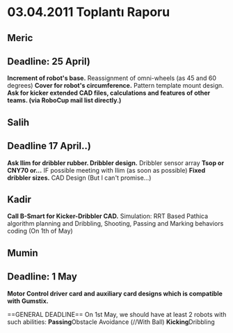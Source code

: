 # 03.04.2011 Toplantı Raporu #
## Meric ##
## Deadline: 25 April) ##
**Increment of robot's base.** Reassignment of omni-wheels (as 45 and 60 degrees)
**Cover for robot's circumference.** Pattern template mount design.
**Ask for kicker extended CAD files, calculations and features of other teams. (via RoboCup mail list directly.)**


## Salih ##
## Deadline 17 April..) ##
**Ask Ilim for dribbler rubber. Dribbler design.** Dribbler sensor array
**Tsop or CNY70 or...** IF possible meeting with Ilim (as soon as possible)
**Fixed dribbler sizes.** CAD Design (But I can't promise...)

## Kadir ##
**Call B-Smart for Kicker-Dribbler CAD.** Simulation: RRT Based Pathica algorithm planning and Dribbling, Shooting, Passing and Marking behaviors coding (On 1th of May)

## Mumin ##
## Deadline: 1 May ##
**Motor Control driver card and auxiliary card designs which is compatible with Gumstix.**

==GENERAL DEADLINE== On 1st May, we should have at least 2 robots with such abilities:
**Passing**Obstacle Avoidance (//With Ball)
**Kicking**Dribbling